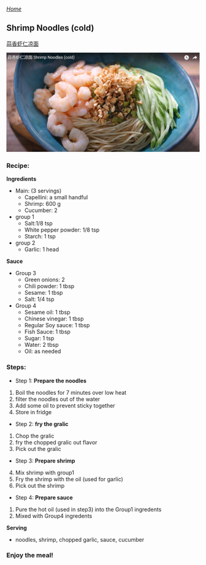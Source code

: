 *[Home](https://wanlicn.github.io/restaurant/)*
## Shrimp Noodles (cold)

[蒜香虾仁凉面](https://www.youtube.com/watch?v=sjEP07HHKC8)

![蒜香虾仁凉面](./Images/XGJ-ShrimpNoodles-cold.jpg)

### Recipe:
**Ingredients**
* Main: (3 servings)
  * Capellini: a small handful 
  * Shrimp: 600 g
  * Cucumber: 2  
* group 1
  * Salt:1/8 tsp
  * White pepper powder: 1/8 tsp
  * Starch: 1 tsp 
* group 2
  * Garlic: 1 head
 
 **Sauce**
* Group 3
  * Green onions: 2
  * Chili powder: 1 tbsp
  * Sesame: 1 tbsp
  * Salt: 1/4 tsp
* Group 4
  * Sesame oil: 1 tbsp
  * Chinese vinegar: 1 tbsp
  * Regular Soy sauce: 1 tbsp
  * Fish Sauce: 1 tbsp
  * Sugar: 1 tsp
  * Water: 2 tbsp
  * Oil: as needed

### Steps:
- Step 1: **Prepare the noodles**
1. Boil the noodles for 7 minutes over low heat
2. filter the noodles out of the water
3. Add some oil to prevent sticky together
4. Store in fridge
- Step 2: **fry the gralic**
1. Chop the gralic
2. fry the chopped gralic out flavor
3. Pick out the gralic
- Step 3: **Prepare shrimp**
4. Mix shrimp with group1
5. Fry the shrimp with the oil (used for garlic)
6. Pick out the shrimp
- Step 4: **Prepare sauce**
1. Pure the hot oil (used in step3) into the Group1 ingredents 
2. Mixed with Group4 ingredents

**Serving**
  - noodles, shrimp, chopped garlic, sauce, cucumber

### Enjoy the meal!
